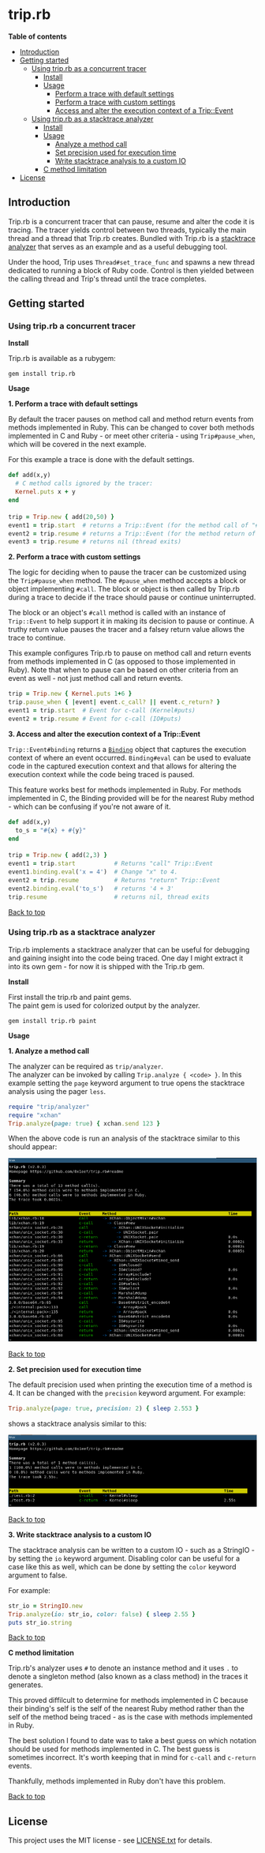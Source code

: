 # <a id='top'>trip.rb</a>

**Table of contents**

* [Introduction](#introduction)
* [Getting started](#examples) 
  * [Using trip.rb as a concurrent tracer](#as-a-concurrent-tracer)
      * [Install](#install-trip-1)
      * [Usage](#concurrent-tracer-usage)
          * [Perform a trace with default settings](#usage-1)
          * [Perform a trace with custom settings](#usage-2)
          * [Access and alter the execution context of a Trip::Event](#usage-3)
  * [Using trip.rb as a stacktrace analyzer](#as-a-stacktrace-analyzer)
      * [Install](#install-trip-2)
      * [Usage](#stacktrace-analyzer-usage)
          * [Analyze a method call](#stacktrace-analyzer-method)
          * [Set precision used for execution time](#stacktrace-analyzer-precision)
          * [Write stacktrace analysis to a custom IO](#stacktrace-custom-io)
      * [C method limitation](#c-note)
* [License](#license)

## <a id='introduction'>Introduction</a>

Trip.rb is a concurrent tracer that can pause, resume and alter the code 
it is tracing. The tracer yields control between two threads, typically 
the main thread and a thread that Trip.rb creates. Bundled with Trip.rb 
is a [stacktrace analyzer](#as-a-stacktrace-analyzer) that serves as an 
example and as a useful debugging tool. 

Under the hood, Trip uses `Thread#set_trace_func` and spawns a new thread
dedicated to running a block of Ruby code. Control is then yielded between 
the calling thread and Trip's thread until the trace completes.

## <a id='examples'>Getting started</a>

### <a id='as-a-concurrent-tracer'>Using trip.rb a concurrent tracer</a>

<a id=install-trip-1>**Install**</a>

Trip.rb is available as a rubygem:

    gem install trip.rb

<a id='concurrent-tracer-usage'>**Usage**</a>


**<a id='usage-1'>1. Perform a trace with default settings</a>**

By default the tracer pauses on method call and method return events from 
methods implemented in Ruby. This can be changed to cover both methods 
implemented in C and Ruby - or meet other criteria - using `Trip#pause_when`, 
which will be covered in the next example. 

For this example a trace is done with the default settings.

```ruby
def add(x,y)
  # C method calls ignored by the tracer:
  Kernel.puts x + y
end

trip = Trip.new { add(20,50) }
event1 = trip.start  # returns a Trip::Event (for the method call of "#add")
event2 = trip.resume # returns a Trip::Event (for the method return of "#add")
event3 = trip.resume # returns nil (thread exits)
```

**2. <a id='usage-2'>Perform a trace with custom settings</a>**

The logic for deciding when to pause the tracer can be customized using the 
`Trip#pause_when` method. The `#pause_when` method accepts a block or object
implementing `#call`. The block or object is then called by Trip.rb during a 
trace to decide if the trace should pause or continue uninterrupted.

The block or an object's `#call` method is called with an instance of `Trip::Event` 
to help support it in making its decision to pause or continue. A truthy return 
value pauses the tracer and a falsey return value allows the trace to continue.

This example configures Trip.rb to pause on method call and return events from 
methods implemented in C (as opposed to those implemented in Ruby). Note that 
when to pause can be based on other criteria from an event as well - not just
method call and return events.

```ruby
trip = Trip.new { Kernel.puts 1+6 }
trip.pause_when { |event| event.c_call? || event.c_return? }
event1 = trip.start  # Event for c-call (Kernel#puts)
event2 = trip.resume # Event for c-call (IO#puts)
```

**3. <a id='usage-3'>Access and alter the execution context of a Trip::Event</a>**

`Trip::Event#binding` returns a [`Binding`](https://rubydoc.info/stdlib/core/Binding) object 
that captures the execution context of where an event occurred. `Binding#eval` can be used
to evaluate code in the captured execution context and that allows for altering the execution
context while the code being traced is paused. 

This feature works best for methods implemented in Ruby. For methods implemented in C, the 
Binding provided will be for the nearest Ruby method - which can be confusing if you're not
aware of it.


```ruby
def add(x,y)
  to_s = "#{x} + #{y}"
end

trip = Trip.new { add(2,3) }
event1 = trip.start           # Returns "call" Trip::Event 
event1.binding.eval('x = 4')  # Change "x" to 4.
event2 = trip.resume          # Returns "return" Trip::Event
event2.binding.eval('to_s')   # returns '4 + 3'
trip.resume                   # returns nil, thread exits
```

[Back to top](#top)

### <a id='as-a-stacktrace-analyzer'>Using trip.rb as a stacktrace analyzer</a>

Trip.rb implements a stacktrace analyzer that can be useful for debugging and 
gaining insight into the code being traced. One day I might extract it into 
its own gem - for now it is shipped with the Trip.rb gem.

<a id=install-trip-2>**Install**</a>

First install the trip.rb and paint gems.  
The paint gem is used for colorized output by the analyzer. 

```
gem install trip.rb paint
```

<a id='stacktrace-analyzer-usage'>**Usage**</a>

**<a id='stacktrace-analyzer-method'> 1. Analyze a method call</a>**

The analyzer can be required as `trip/analyzer`.  
The analyzer can be invoked by calling `Trip.analyze { <code> }`. In
this example setting the `page` keyword argument to true opens the stacktrace 
analysis using the pager `less`.

```ruby
require "trip/analyzer"
require "xchan"
Trip.analyze(page: true) { xchan.send 123 }
```

When the above code is run an analysis of the stacktrace similar to this should appear:

![preview 1](https://github.com/0x1eef/trip.rb/raw/master/screenshots/screenshot_1.png)

[Back to top](#top)

<a id='stacktrace-analyzer-precision'>**2. Set precision used for execution time**</a>

The default precision used when printing the execution time of a method is 4. 
It can be changed with the `precision` keyword argument. For example:

```ruby
Trip.analyze(page: true, precision: 2) { sleep 2.553 }
```

shows a stacktrace analysis similar to this:

![preview 2](https://github.com/0x1eef/trip.rb/raw/master/screenshots/screenshot_2.png)

[Back to top](#top)

<a id='stacktrace-custom-io'>**3. Write stacktrace analysis to a custom IO**</a>

The stacktrace analysis can be written to a custom IO - such as a StringIO - by setting
the `io` keyword argument. Disabling color can be useful for a case like this 
as well, which can be done by setting the `color` keyword argument to false.

For example:

```ruby
str_io = StringIO.new
Trip.analyze(io: str_io, color: false) { sleep 2.55 }
puts str_io.string
```

[Back to top](#top)

<a id='c-note'>**C method limitation**</a> 

Trip.rb's analyzer uses `#` to denote an instance method and it uses `.` to 
denote a singleton method (also known as a class method) in the traces it 
generates.

This proved diffilcult to determine for methods implemented in C because 
their binding's self is the self of the nearest Ruby method rather than the 
self of the method being traced - as is the case with methods implemented 
in Ruby.

The best solution I found to date was to take a best guess on which notation 
should be used for methods implemented in C. The best guess is sometimes
incorrect. It's worth keeping that in mind for `c-call` and `c-return` events.

Thankfully, methods implemented in Ruby don't have this problem.

[Back to top](#top)

## <a id='license'>License</a>

This project uses the MIT license - see [LICENSE.txt](./LICENSE.txt) for details.

